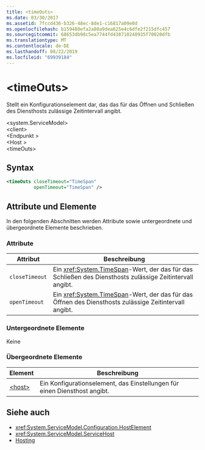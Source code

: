 ```yaml
---
title: <timeOuts>
ms.date: 03/30/2017
ms.assetid: 7fccd436-b326-48ec-8de1-c16817a09e0d
ms.openlocfilehash: b159488efa2a80a9dea625e4c6dfe2f215dfc457
ms.sourcegitcommit: 68653db98c5ea7744fd438710248935f70020dfb
ms.translationtype: MT
ms.contentlocale: de-DE
ms.lasthandoff: 08/22/2019
ms.locfileid: "69939184"
---
```

# <a name="timeouts"></a>\<timeOuts>
Stellt ein Konfigurationselement dar, das das für das Öffnen und Schließen des Diensthosts zulässige Zeitintervall angibt.  
  
 \<system.ServiceModel>  
\<client>  
\<Endpunkt >  
\<Host >  
\<timeOuts>  
  
## <a name="syntax"></a>Syntax  
  
```xml  
<timeOuts closeTimeout="TimeSpan"
          openTimeout="TimeSpan" />
```  
  
## <a name="attributes-and-elements"></a>Attribute und Elemente  
 In den folgenden Abschnitten werden Attribute sowie untergeordnete und übergeordnete Elemente beschrieben.  
  
### <a name="attributes"></a>Attribute  
  
|Attribut|Beschreibung|  
|---------------|-----------------|  
|`closeTimeout`|Ein <xref:System.TimeSpan>-Wert, der das für das Schließen des Diensthosts zulässige Zeitintervall angibt.|  
|`openTimeout`|Ein <xref:System.TimeSpan>-Wert, der das für das Öffnen des Diensthosts zulässige Zeitintervall angibt.|  
  
### <a name="child-elements"></a>Untergeordnete Elemente  
 Keine  
  
### <a name="parent-elements"></a>Übergeordnete Elemente  
  
|Element|Beschreibung|  
|-------------|-----------------|  
|[\<host>](host.md)|Ein Konfigurationselement, das Einstellungen für einen Diensthost angibt.|  
  
## <a name="see-also"></a>Siehe auch

- <xref:System.ServiceModel.Configuration.HostElement>
- <xref:System.ServiceModel.ServiceHost>
- [Hosting](../../../wcf/feature-details/hosting.md)
